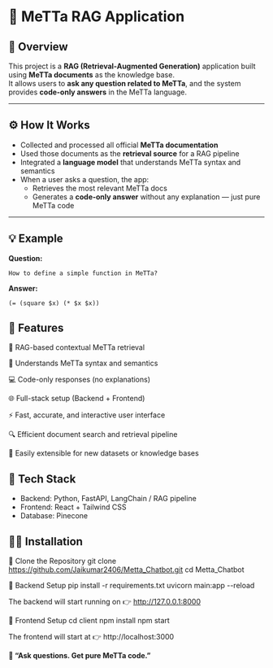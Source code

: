 # 🧠 MeTTa RAG Application

## 📘 Overview
This project is a **RAG (Retrieval-Augmented Generation)** application built using **MeTTa documents** as the knowledge base.  
It allows users to **ask any question related to MeTTa**, and the system provides **code-only answers** in the MeTTa language.

---

## ⚙️ How It Works
- Collected and processed all official **MeTTa documentation**  
- Used those documents as the **retrieval source** for a RAG pipeline  
- Integrated a **language model** that understands MeTTa syntax and semantics  
- When a user asks a question, the app:
  - Retrieves the most relevant MeTTa docs  
  - Generates a **code-only answer** without any explanation — just pure MeTTa code

---

## 💡 Example

**Question:**
```text
How to define a simple function in MeTTa?
```

**Answer:**
```text
(= (square $x) (* $x $x))
```
## 🧩 Features

🧠 RAG-based contextual MeTTa retrieval

💬 Understands MeTTa syntax and semantics

💻 Code-only responses (no explanations)

🌐 Full-stack setup (Backend + Frontend)

⚡ Fast, accurate, and interactive user interface

🔍 Efficient document search and retrieval pipeline

🧱 Easily extensible for new datasets or knowledge bases

## 🧰 Tech Stack

- Backend: Python, FastAPI, LangChain / RAG pipeline
- Frontend: React + Tailwind CSS
- Database: Pinecone 

## 🧑‍💻 Installation
🔹 Clone the Repository
git clone https://github.com/Jaikumar2406/Metta_Chatbot.git
cd Metta_Chatbot

🔹 Backend Setup
pip install -r requirements.txt
uvicorn main:app --reload

The backend will start running on
👉 http://127.0.0.1:8000

🔹 Frontend Setup
cd client
npm install
npm start

The frontend will start at
👉 http://localhost:3000

**💬 “Ask questions. Get pure MeTTa code.”**
